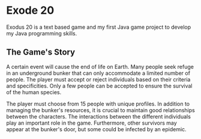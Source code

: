 # Exode 20
Exodus 20 is a text based game and my first Java game project to develop my Java programming skills.

## The Game's Story
A certain event will cause the end of life on Earth. Many people seek refuge in an underground bunker that can only accommodate a limited number of people. The player must accept or reject individuals based on their criteria and specificities. Only a few people can be accepted to ensure the survival of the human species.

The player must choose from 15 people with unique profiles. In addition to managing the bunker's resources, it is crucial to maintain good relationships between the characters. The interactions between the different individuals play an important role in the game. Furthermore, other survivors may appear at the bunker's door, but some could be infected by an epidemic.